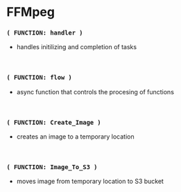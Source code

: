 
# FFMpeg

### `( FUNCTION: handler )`

- handles initilizing and completion of tasks

<br/>


### `( FUNCTION: flow )`

- async function that controls the procesing of functions

<br/>



### `( FUNCTION: Create_Image )`

- creates an image to a temporary location

<br/>


### `( FUNCTION: Image_To_S3 )`

- moves image from temporary location to S3 bucket

